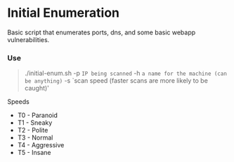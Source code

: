 # Initial Enumeration

Basic script that enumerates ports, dns, and some basic webapp vulnerabilities.

### Use

> ./initial-enum.sh -p `IP being scanned` -h `a name for the machine (can be anything)` -s `scan speed (faster scans are more likely to be caught)'


Speeds
* T0 - Paranoid
* T1 - Sneaky
* T2 - Polite
* T3 - Normal
* T4 - Aggressive
* T5 - Insane
